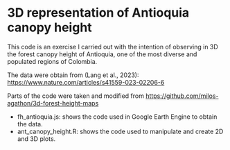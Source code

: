 # 3D representation of Antioquia canopy height
This code is an exercise I carried out with the intention of observing in 3D the forest canopy height of Antioquia, one of the most diverse and populated regions of Colombia. 


The data were obtain from (Lang et al., 2023): https://www.nature.com/articles/s41559-023-02206-6

Parts of the code were taken and modified from https://github.com/milos-agathon/3d-forest-height-maps
- fh_antioquia.js: shows the code used in Google Earth Engine to obtain the data. 
- ant_canopy_height.R: shows the code used to manipulate and create 2D and 3D plots.
